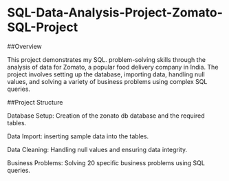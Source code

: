 # SQL-Data-Analysis-Project-Zomato-SQL-Project
##Overview

This project demonstrates my SQL. problem-solving skills through the analysis of data for Zomato, a popular food delivery company in India. The project involves setting up the database, importing data, handling null values, and solving a variety of business problems using complex SQL queries.

##Project Structure

Database Setup: Creation of the zonato db database and the required tables.

Data Import: inserting sample data into the tables.

Data Cleaning: Handling null values and ensuring data integrity.

Business Problems: Solving 20 specific business problems using SQL queries.
